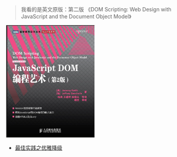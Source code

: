 > 我看的是英文原版：第二版  《DOM Scripting: Web Design with JavaScript and the Document Object Model》

<img src="img\image-20230225141448646.png" alt="image-20230225141448646" style="zoom:33%;" />

- [最佳实践之优雅降级](./最佳实践之优雅降级.md)